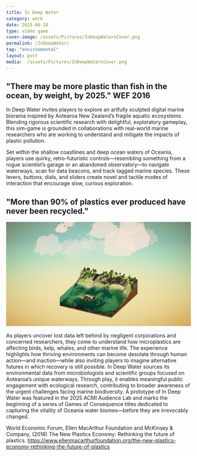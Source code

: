 ```yaml
---
title: In Deep Water
category: work
date: 2025-06-18
type: video game
cover-image: /assets/Pictures/InDeepWatersCover.png
permalink: /InDeepWater/
tag: "environmental"
layout: post
media:  /assets/Pictures/InDeepWatersCover.png
---
```

## "There may be more plastic than fish in the ocean, by weight, by 2025." WEF 2016

In Deep Water invites players to explore an artfully sculpted digital marine biorama inspired by Aotearoa New Zealand’s fragile aquatic ecosystems. Blending rigorous scientific research with delightful, exploratory gameplay, this sim-game is grounded in collaborations with real-world marine researchers who are working to understand and mitigate the impacts of plastic pollution.

Set within the shallow coastlines and deep ocean waters of Oceania, players use quirky, retro-futuristic controls—resembling something from a rogue scientist’s garage or an abandoned observatory—to navigate waterways, scan for data beacons, and track tagged marine species. These levers, buttons, dials, and sliders create novel and tactile modes of interaction that encourage slow, curious exploration.

## "More than 90% of plastics ever produced have never been recycled."


![Sub Image](/assets/Pictures/InDeepWatersCover.png)


As players uncover lost data left behind by negligent corporations and concerned researchers, they come to understand how microplastics are affecting birds, kelp, whales, and other marine life. The experience highlights how thriving environments can become desolate through human action—and inaction—while also inviting players to imagine alternative futures in which recovery is still possible.
In Deep Water sources its environmental data from microbiologists and scientific groups focused on Aotearoa’s unique waterways. Through play, it enables meaningful public engagement with ecological research, contributing to broader awareness of the urgent challenges facing marine biodiversity.
A prototype of In Deep Water was featured in the 2025 ACMI Audience Lab and marks the beginning of a series of Games of Consequence titles dedicated to capturing the vitality of Oceania water biomes—before they are irrevocably changed.



World Economic Forum, Ellen MacArthur Foundation and McKinsey & Company, (2016) The New Plastics Economy: Rethinking the future of plastics. https://www.ellenmacarthurfoundation.org/the-new-plastics-economy-rethinking-the-future-of-plastics 